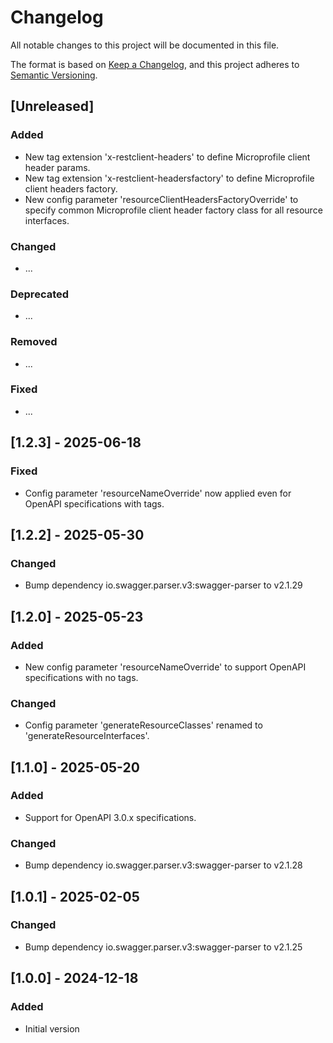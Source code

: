Changelog
=========

All notable changes to this project will be documented in this file.

The format is based on [Keep a Changelog](https://keepachangelog.com/en/1.1.0/),
and this project adheres to [Semantic Versioning](https://semver.org/spec/v2.0.0.html).

## [Unreleased]

### Added
- New tag extension 'x-restclient-headers' to define Microprofile client header params.
- New tag extension 'x-restclient-headersfactory' to define Microprofile client headers factory.
- New config parameter 'resourceClientHeadersFactoryOverride' to specify common Microprofile client header factory class for all resource interfaces.

### Changed
- ...

### Deprecated
- ...

### Removed
- ...

### Fixed
- ...

## [1.2.3] - 2025-06-18

### Fixed
- Config parameter 'resourceNameOverride' now applied even for OpenAPI specifications with tags.

## [1.2.2] - 2025-05-30

### Changed
- Bump dependency io.swagger.parser.v3:swagger-parser to v2.1.29

## [1.2.0] - 2025-05-23

### Added
- New config parameter 'resourceNameOverride' to support OpenAPI specifications with no tags.
### Changed
- Config parameter 'generateResourceClasses' renamed to 'generateResourceInterfaces'.
 
## [1.1.0] - 2025-05-20

### Added
- Support for OpenAPI 3.0.x specifications.

### Changed
- Bump dependency io.swagger.parser.v3:swagger-parser to v2.1.28

## [1.0.1] - 2025-02-05

### Changed
- Bump dependency io.swagger.parser.v3:swagger-parser to v2.1.25

## [1.0.0] - 2024-12-18

### Added
- Initial version
